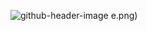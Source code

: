 ![github-header-image](https://github.com/user-attachments/assets/0a784d0a-d2ae-45bb-8efc-c622fbaa8a47)
e.png)



